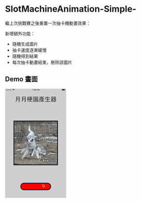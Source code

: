 # SlotMachineAnimation-Simple-

繼上次挑戰賽之後重置一次抽卡機動畫效果：

新增額外功能：

* 隨機生成圖片
* 抽卡速度逐漸緩慢
* 隨機得到結果
* 每次抽卡動畫結束，刪除該圖片


## Demo 畫面

![image](https://github.com/JeremyXue77/SlotMachineAnimation-Simple-/blob/master/slotMachineAnimation.gif)
